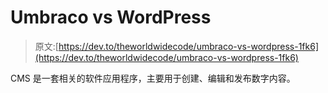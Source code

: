 # Umbraco vs WordPress

> 原文:[https://dev.to/theworldwidecode/umbraco-vs-wordpress-1fk6](https://dev.to/theworldwidecode/umbraco-vs-wordpress-1fk6)

CMS 是一套相关的软件应用程序，主要用于创建、编辑和发布数字内容。